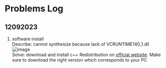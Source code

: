 # Problems Log 
## 12092023
1. software install  
Describe: cannot synthesize because lack of VCRUNTIME140_1.dll
![image](https://github.com/youya199/polarfireMTF300T/assets/94166804/8d890313-a775-4e20-913d-e0bfa622e30b)  
Solve: download and install c++ Redistribution on [official website](https://learn.microsoft.com/de-DE/cpp/windows/latest-supported-vc-redist?view=msvc-170#visual-studio-2015-2017-2019-and-2022). Make sure to download the right version which corresponds to your PC  

